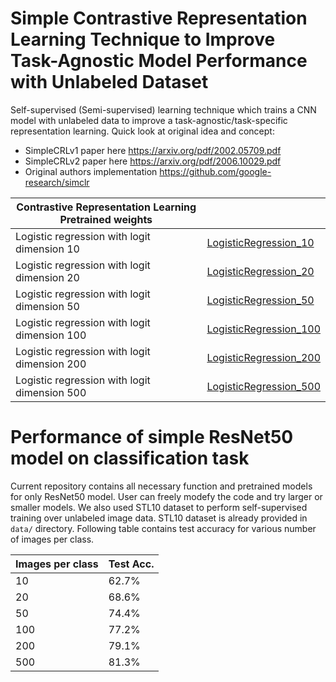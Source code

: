 # Simple Contrastive Representation Learning Technique to Improve Task-Agnostic Model Performance with Unlabeled Dataset
Self-supervised (Semi-supervised) learning technique which trains a CNN model with unlabeled data to improve a task-agnostic/task-specific representation learning.
Quick look at original idea and concept: 
  - SimpleCRLv1 paper here <a href="https://arxiv.org/pdf/2002.05709.pdf">https://arxiv.org/pdf/2002.05709.pdf</a> 
  - SimpleCRLv2 paper here <a href='https://arxiv.org/pdf/2006.10029.pdf'>https://arxiv.org/pdf/2006.10029.pdf</a>
  - Original authors implementation <a href = "https://github.com/google-research/simclr">https://github.com/google-research/simclr</a>
  
  
| Contrastive Representation Learning            Pretrained weights     |                                                |
|----------------------------------------------|------------------------|
| Logistic regression with logit dimension 10  | [LogisticRegression_10](https://drive.google.com/file/d/1eN9RHzBn69Il9dxy0zIARKrnJhxo_SxE/view?usp=sharing) |
| Logistic regression with logit dimension 20  | [LogisticRegression_20](https://drive.google.com/file/d/1ZNvXnofGR4StzBFoewr65BqzIokrrDyO/view?usp=sharing) |
| Logistic regression with logit dimension 50  | [LogisticRegression_50](https://drive.google.com/file/d/1Kz2HGVnlTl_h0qXJwOijzvANTYCrapCO/view?usp=sharing) |
| Logistic regression with logit dimension 100 | [LogisticRegression_100](https://drive.google.com/file/d/10jyzLyr-q02RfqyFAOLdadwAKhLWP5pi/view?usp=sharing) |
| Logistic regression with logit dimension 200 | [LogisticRegression_200](https://drive.google.com/file/d/1I91fb-JB17nZpgnM7vZbdR8uzN-vYxUb/view?usp=sharing) |
| Logistic regression with logit dimension 500 | [LogisticRegression_500](https://drive.google.com/file/d/1HIPVP2NwTKc40ez4VjrQ-D4Dpvtl0qJH/view?usp=sharing) |

# Performance of simple ResNet50 model on classification task
Current repository contains all necessary function and pretrained models for only ResNet50 model. User can freely modefy the code and try larger or smaller models.
We also used STL10 dataset to perform self-supervised training over unlabeled image data. STL10 dataset is already provided in `data/` directory. Following table contains test accuracy for various number of images per class.
  
| <b> Images per class <b>   |<b> Test Acc.<b>  | 
|----------------------------|------------------|
| 10                         |       62.7%      |
| 20                         |       68.6%      |
| 50                         |       74.4%      |
| 100                        |       77.2%      |
| 200                        |       79.1%      |
| 500                        |       81.3%      |
